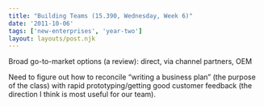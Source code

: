```yaml
---
title: "Building Teams (15.390, Wednesday, Week 6)"
date: '2011-10-06'
tags: ['new-enterprises', 'year-two']
layout: layouts/post.njk
---
```


Broad go-to-market options (a review): direct, via channel partners, OEM

Need to figure out how to reconcile “writing a business plan” (the purpose of the class) with rapid prototyping/getting good customer feedback (the direction I think is most useful for our team).

